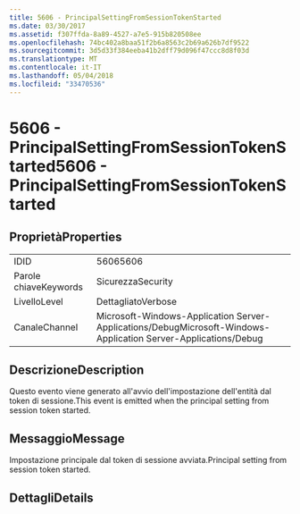 ```yaml
---
title: 5606 - PrincipalSettingFromSessionTokenStarted
ms.date: 03/30/2017
ms.assetid: f307ffda-8a89-4527-a7e5-915b820508ee
ms.openlocfilehash: 74bc402a8baa51f2b6a8563c2b69a626b7df9522
ms.sourcegitcommit: 3d5d33f384eeba41b2dff79d096f47ccc8d8f03d
ms.translationtype: MT
ms.contentlocale: it-IT
ms.lasthandoff: 05/04/2018
ms.locfileid: "33470536"
---
```

# <a name="5606---principalsettingfromsessiontokenstarted"></a><span data-ttu-id="ba8d7-102">5606 - PrincipalSettingFromSessionTokenStarted</span><span class="sxs-lookup"><span data-stu-id="ba8d7-102">5606 - PrincipalSettingFromSessionTokenStarted</span></span>
## <a name="properties"></a><span data-ttu-id="ba8d7-103">Proprietà</span><span class="sxs-lookup"><span data-stu-id="ba8d7-103">Properties</span></span>  
  
|||  
|-|-|  
|<span data-ttu-id="ba8d7-104">ID</span><span class="sxs-lookup"><span data-stu-id="ba8d7-104">ID</span></span>|<span data-ttu-id="ba8d7-105">5606</span><span class="sxs-lookup"><span data-stu-id="ba8d7-105">5606</span></span>|  
|<span data-ttu-id="ba8d7-106">Parole chiave</span><span class="sxs-lookup"><span data-stu-id="ba8d7-106">Keywords</span></span>|<span data-ttu-id="ba8d7-107">Sicurezza</span><span class="sxs-lookup"><span data-stu-id="ba8d7-107">Security</span></span>|  
|<span data-ttu-id="ba8d7-108">Livello</span><span class="sxs-lookup"><span data-stu-id="ba8d7-108">Level</span></span>|<span data-ttu-id="ba8d7-109">Dettagliato</span><span class="sxs-lookup"><span data-stu-id="ba8d7-109">Verbose</span></span>|  
|<span data-ttu-id="ba8d7-110">Canale</span><span class="sxs-lookup"><span data-stu-id="ba8d7-110">Channel</span></span>|<span data-ttu-id="ba8d7-111">Microsoft-Windows-Application Server-Applications/Debug</span><span class="sxs-lookup"><span data-stu-id="ba8d7-111">Microsoft-Windows-Application Server-Applications/Debug</span></span>|  
  
## <a name="description"></a><span data-ttu-id="ba8d7-112">Descrizione</span><span class="sxs-lookup"><span data-stu-id="ba8d7-112">Description</span></span>  
 <span data-ttu-id="ba8d7-113">Questo evento viene generato all'avvio dell'impostazione dell'entità dal token di sessione.</span><span class="sxs-lookup"><span data-stu-id="ba8d7-113">This event is emitted when the principal setting from session token started.</span></span>  
  
## <a name="message"></a><span data-ttu-id="ba8d7-114">Messaggio</span><span class="sxs-lookup"><span data-stu-id="ba8d7-114">Message</span></span>  
 <span data-ttu-id="ba8d7-115">Impostazione principale dal token di sessione avviata.</span><span class="sxs-lookup"><span data-stu-id="ba8d7-115">Principal setting from session token started.</span></span>  
  
## <a name="details"></a><span data-ttu-id="ba8d7-116">Dettagli</span><span class="sxs-lookup"><span data-stu-id="ba8d7-116">Details</span></span>
